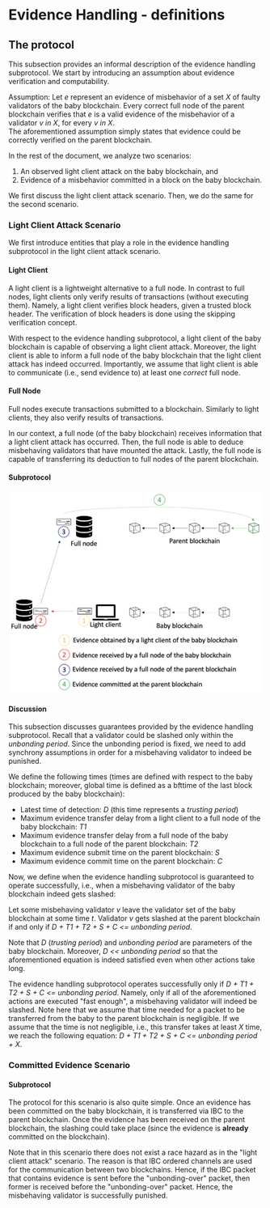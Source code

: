 # Evidence Handling - definitions

## The protocol

This subsection provides an informal description of the evidence handling subprotocol.
We start by introducing an assumption about evidence verification and computability.

Assumption: Let *e* represent an evidence of misbehavior of a set *X* of faulty validators of the baby blockchain.
Every correct full node of the parent blockchain verifies that *e* is a valid evidence of the misbehavior of a validator *v in X*, for every *v in X*.
<br>The aforementioned assumption simply states that evidence could be correctly verified on the parent blockchain.

In the rest of the document, we analyze two scenarios:
1. An observed light client attack on the baby blockchain, and
2. Evidence of a misbehavior committed in a block on the baby blockchain.

We first discuss the light client attack scenario.
Then, we do the same for the second scenario.

### Light Client Attack Scenario

We first introduce entities that play a role in the evidence handling subprotocol in the light client attack scenario.

#### Light Client

A light client is a lightweight alternative to a full node.
In contrast to full nodes, light clients only verify results of transactions (without executing them).
Namely, a light client verifies block headers, given a trusted block header.
The verification of block headers is done using the skipping verification concept.

With respect to the evidence handling subprotocol, a light client of the baby blockchain is capable of observing a light client attack.
Moreover, the light client is able to inform a full node of the baby blockchain that the light client attack has indeed occurred.
Importantly, we assume that light client is able to communicate (i.e., send evidence to) at least one *correct* full node.

#### Full Node

Full nodes execute transactions submitted to a blockchain.
Similarly to light clients, they also verify results of transactions.

In our context, a full node (of the baby blockchain) receives information that a light client attack has occurred.
Then, the full node is able to deduce misbehaving validators that have mounted the attack.
Lastly, the full node is capable of transferring its deduction to full nodes of the parent blockchain.

#### Subprotocol

![image](../images/evidence_handling.PNG)

#### Discussion

This subsection discusses guarantees provided by the evidence handling subprotocol.
Recall that a validator could be slashed only within the *unbonding period*.
Since the unbonding period is fixed, we need to add synchrony assumptions in order for a misbehaving validator to indeed be punished.

We define the following times (times are defined with respect to the baby blockchain; moreover, global time is defined as a bfttime of the last block produced by the baby blockchain):
- Latest time of detection: *D* (this time represents a *trusting period*)
- Maximum evidence transfer delay from a light client to a full node of the baby blockchain: *T1*
- Maximum evidence transfer delay from a full node of the baby blockchain to a full node of the parent blockchain: *T2*
- Maximum evidence submit time on the parent blockchain: *S*
- Maximum evidence commit time on the parent blockchain: *C*

Now, we define when the evidence handling subprotocol is guaranteed to operate successfully, i.e., when a misbehaving validator of the baby blockchain indeed gets slashed:

Let some misbehaving validator *v* leave the validator set of the baby blockchain at some time *t*.
Validator *v* gets slashed at the parent blockchain if and only if *D + T1 + T2 + S + C <= unbonding period*.

Note that *D* (*trusting period*) and *unbonding period* are parameters of the baby blockchain.
Moreover, *D << unbonding period* so that the aforementioned equation is indeed satisfied even when other actions take long.

The evidence handling subprotocol operates successfully only if *D + T1 + T2 + S + C <= unbonding period*.
Namely, only if all of the aforementioned actions are executed "fast enough", a misbehaving validator will indeed be slashed.
Note here that we assume that time needed for a packet to be transferred from the baby to the parent blockchain is negligible.
If we assume that the time is not negligible, i.e., this transfer takes at least *X* time, we reach the following equation: *D + T1 + T2 + S + C <= unbonding period + X*.

### Committed Evidence Scenario

#### Subprotocol
The protocol for this scenario is also quite simple.
Once an evidence has been committed on the baby blockchain, it is transferred via IBC to the parent blockchain.
Once the evidence has been received on the parent blockchain, the slashing could take place (since the evidence is **already** committed on the blockchain).

Note that in this scenario there does not exist a race hazard as in the "light client attack" scenario.
The reason is that IBC ordered channels are used for the communication between two blockchains.
Hence, if the IBC packet that contains evidence is sent before the "unbonding-over" packet, then former is received before the "unbonding-over" packet.
Hence, the misbehaving validator is successfully punished.
